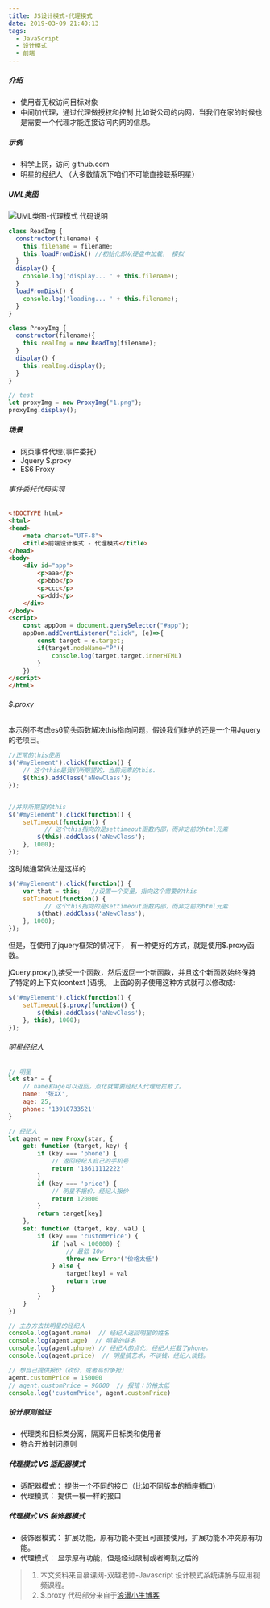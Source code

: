```yaml
---
title: JS设计模式-代理模式
date: 2019-03-09 21:40:13
tags:
  - JavaScript
  - 设计模式
  - 前端
---
```

##### 介绍
- 使用者无权访问目标对象
- 中间加代理，通过代理做授权和控制
比如说公司的内网，当我们在家的时候也是需要一个代理才能连接访问内网的信息。
##### 示例
- 科学上网，访问 github.com
- 明星的经纪人  （大多数情况下咱们不可能直接联系明星）
  <!-- more -->    
##### UML类图
![UML类图-代理模式](https://upload-images.jianshu.io/upload_images/8878633-e229c6fb056d93ad.png?imageMogr2/auto-orient/strip%7CimageView2/2/w/1240)
代码说明
```javascript
class ReadImg {
  constructor(filename) {
    this.filename = filename;
    this.loadFromDisk() //初始化即从硬盘中加载， 模拟
  }
  display() {
    console.log('display... ' + this.filename);
  }
  loadFromDisk() {
    console.log('loading... ' + this.filename);
  }
}

class ProxyImg {
  constructor(filename){
    this.realImg = new ReadImg(filename);
  }
  display() {
    this.realImg.display();
  }
}

// test
let proxyImg = new ProxyImg("1.png");
proxyImg.display();
```
##### 场景
- 网页事件代理(事件委托）
- Jquery $.proxy
- ES6 Proxy
###### 事件委托代码实现
```html
<!DOCTYPE html>
<html>
<head>
    <meta charset="UTF-8">
    <title>前端设计模式 - 代理模式</title>
</head>
<body>
    <div id="app">
        <p>aaa</p>
        <p>bbb</p>
        <p>ccc</p>
        <p>ddd</p>
    </div>
</body>
<script>
    const appDom = document.querySelector("#app");
    appDom.addEventListener("click", (e)=>{
        const target = e.target;
        if(target.nodeName="P"){
            console.log(target,target.innerHTML)
        }
    })
</script>
</html>
```
###### $.proxy 
本示例不考虑es6箭头函数解决this指向问题，假设我们维护的还是一个用Jquery的老项目。
```javascript
//正常的this使用
$('#myElement').click(function() {
    // 这个this是我们所期望的，当前元素的this.
    $(this).addClass('aNewClass');
});


//并非所期望的this
$('#myElement').click(function() {
    setTimeout(function() {
          // 这个this指向的是settimeout函数内部，而非之前的html元素
        $(this).addClass('aNewClass');
    }, 1000);
});
```
这时候通常做法是这样的
```javascript
$('#myElement').click(function() {
    var that = this;   //设置一个变量，指向这个需要的this
    setTimeout(function() {
          // 这个this指向的是settimeout函数内部，而非之前的html元素
        $(that).addClass('aNewClass');
    }, 1000);
});
```
但是，在使用了jquery框架的情况下， 有一种更好的方式，就是使用$.proxy函数。

jQuery.proxy(),接受一个函数，然后返回一个新函数，并且这个新函数始终保持了特定的上下文(context )语境。
上面的例子使用这种方式就可以修改成:
```javascript
$('#myElement').click(function() {
    setTimeout($.proxy(function() {
        $(this).addClass('aNewClass');  
    }, this), 1000);
});
```

###### 明星经纪人
```javascript
// 明星
let star = {
    // name和age可以返回，点化就需要经纪人代理给拦截了。
    name: '张XX',
    age: 25,
    phone: '13910733521'
}

// 经纪人
let agent = new Proxy(star, {
    get: function (target, key) {
        if (key === 'phone') {
            // 返回经纪人自己的手机号
            return '18611112222'
        }
        if (key === 'price') {
            // 明星不报价，经纪人报价
            return 120000
        }
        return target[key]
    },
    set: function (target, key, val) {
        if (key === 'customPrice') {
            if (val < 100000) {
                // 最低 10w
                throw new Error('价格太低')
            } else {
                target[key] = val
                return true
            }
        }
    }
})

// 主办方去找明星的经纪人
console.log(agent.name)  // 经纪人返回明星的姓名
console.log(agent.age)  // 明星的姓名
console.log(agent.phone) // 经纪人的点化，经纪人拦截了phone。
console.log(agent.price)  // 明星搞艺术，不谈钱，经纪人谈钱。

// 想自己提供报价（砍价，或者高价争抢）
agent.customPrice = 150000
// agent.customPrice = 90000  // 报错：价格太低
console.log('customPrice', agent.customPrice)
```
##### 设计原则验证
- 代理类和目标类分离，隔离开目标类和使用者
- 符合开放封闭原则
##### 代理模式 VS 适配器模式
- 适配器模式： 提供一个不同的接口（比如不同版本的插座插口)
- 代理模式： 提供一模一样的接口
##### 代理模式 VS 装饰器模式
- 装饰器模式： 扩展功能，原有功能不变且可直接使用，扩展功能不冲突原有功能。
- 代理模式： 显示原有功能，但是经过限制或者阉割之后的

> 1. 本文资料来自慕课网-双越老师-Javascript 设计模式系统讲解与应用视频课程。
> 2. $.proxy 代码部分来自于[浪漫小生博客](https://www.cnblogs.com/hongchenok/p/3919497.html)